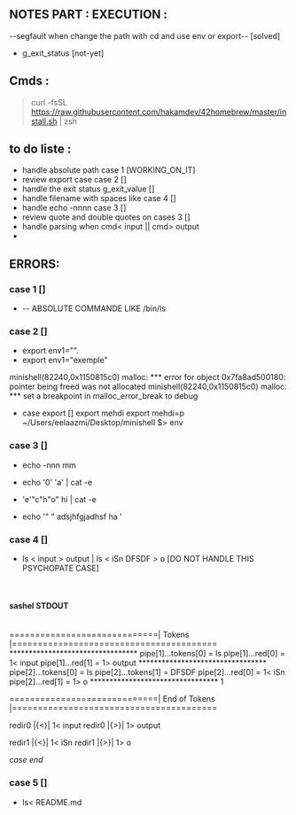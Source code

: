 ## NOTES PART : EXECUTION  : 
 
 --segfault when change the path with cd and use env or export--  [solved]
 - g_exit_status [not-yet]

## Cmds :

> curl -fsSL https://raw.githubusercontent.com/hakamdev/42homebrew/master/install.sh | zsh


## to do liste  : 

+ handle absolute path case 1 [WORKING_ON_IT]
+ review export case  case 2 []
+ handle the exit status g_exit_value []
+ handle filename with spaces like case 4 []
+ handle echo -nnnn case 3 []
+ review quote and double quotes on cases 3 []
+ handle parsing when cmd< input || cmd> output  
+ 

## ERRORS:

### case 1 []

- -- ABSOLUTE COMMANDE LIKE /bin/ls

### case 2 []

- export env1="".  
- export env1="exemple"


minishell(82240,0x1150815c0) malloc: *** error for object 0x7fa8ad500180: pointer being freed was not allocated
minishell(82240,0x1150815c0) malloc: *** set a breakpoint in malloc_error_break to debug

- case export [] 
export mehdi
export mehdi=p
~/Users/eelaazmi/Desktop/minishell $> env 

### case 3 []

- echo -nnn mm

- echo '0' 'a' | cat -e

- 'e'"c"h"o" hi | cat -e

- echo '"   " adsjhfgjadhsf ha '

### case 4 []

- ls < input > output | ls < iSn DFSDF > o [DO NOT HANDLE THIS PSYCHOPATE CASE]
<br>

#### sashel STDOUT
<br>
=============================|     Tokens    |========================================
*********************************
pipe[1]...tokens[0] = ls
pipe[1]...red[0] = 1< input
pipe[1]...red[1] = 1> output
*********************************
pipe[2]...tokens[0] = ls
pipe[2]...tokens[1] = DFSDF
pipe[2]...red[0] = 1< iSn
pipe[2]...red[1] = 1> o
*********************************
1

=============================| End of Tokens |========================================

redir0 |{<}| 1< input
redir0 |{>}| 1> output

redir1 |{<}| 1< iSn
redir1 |{>}| 1> o

*case end*
<br>

### case 5 []

- ls< README.md 


